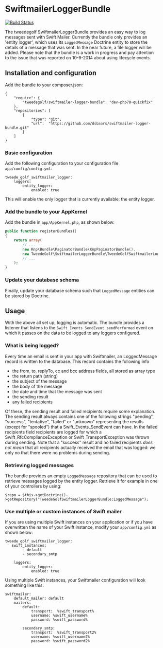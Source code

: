 # SwiftmailerLoggerBundle

[![Build Status](https://travis-ci.org/dsbaars/swiftmailer-logger-bundle.svg?branch=master)](https://travis-ci.org/dsbaars/swiftmailer-logger-bundle)

The tweedegolf SwiftmailerLoggerBundle provides an easy way to log messages sent with Swift Mailer. Currently
the bundle only provides an 'entity logger', which uses its `LoggedMessage` Doctrine entity to store
the details of a message that was sent. In the near future, a file logger will be added. Please note that the bundle is a work in progress and pay attention to the issue that was reported on 10-9-2014 about using lifecycle events.

## Installation and configuration

Add the bundle to your composer.json:

```
{
    "require": {
        "tweedegolf/swiftmailer-logger-bundle": "dev-php70-quickfix"
    },
    "repositories": [
        {
            "type": "git",
            "url":  "https://github.com/dsbaars/swiftmailer-logger-bundle.git"
        }
    ]
}
```

### Basic configuration
Add the following configuration to your configuration file `app/config/config.yml`:

```
tweede_golf_swiftmailer_logger:
    loggers:
        entity_logger:
            enabled: true
```

This will enable the only logger that is currently available: the entity logger.

### Add the bundle to your AppKernel
Add the bundle in `app/AppKernel.php`, as shown below:

```php
public function registerBundles()
{
    return array(
        // ...
        new Knp\Bundle\PaginatorBundle\KnpPaginatorBundle(),
        new TweedeGolf\SwiftmailerLoggerBundle\TweedeGolfSwiftmailerLoggerBundle(),
        // ...
    );
}
```

### Update your database schema
Finally, update your database schema such that `LoggedMessage` entities can be stored by Doctrine.

## Usage
With the above all set up, logging is automatic. The bundle provides a listener that listens to the
`Swift_Events_SendEvent sendPerformed` event on which it passes on the data to be logged to any loggers configured.


### What is being logged?
Every time an email is sent in your app with Swiftmailer, an LoggedMessage record is written to the database. This record contains the following info
- the from, to, replyTo, cc and bcc address fields, all stored as array type
- the return path (string)
- the subject of the message
- the body of the message
- the date and time that the message was sent
- the sending result
- any failed recipients

Of these, the sending result and failed recipients require some explanation. The sending result always contains one of the following strings "pending", "success", "tentative", "failed" or "unknown"
representing the results (except for "spooled") that a Swift_Events_SendEvent can have. In the failed recipients field recipients are logged for which a
Swift_RfcComplianceException or Swift_TransportException was thrown during sending. Note that a "success" result and no failed recipients *does not mean* that all recipients actually received the
email that was logged: we only no that there were no problems during sending.

### Retrieving logged messages
The bundle provides an empty `LoggedMessage` repository that can be used to retrieve messages logged by the entity logger.
Retrieve it for example in one of your controllers by using:

```
$repo = $this->getDoctrine()->getRepository("TweedeGolfSwiftmailerLoggerBundle:LoggedMessage");

```

### Use multiple or custom instances of Swift mailer
If you are using multiple Swift instances on your application or if you have overwritten the name of your Swift instance, modify your `app/config.yml` as shown below:
```
tweede_golf_swiftmailer_logger:
   swift_instances:
        - default
        - secondary_smtp

    loggers:
        entity_logger:
            enabled: true
```

Using multiple Swift instances, your Swiftmailer configuration will look something like this:

```
swiftmailer:
    default_mailer: default
    mailers:
        default:
            transport:  %swift_transport%
            username: %swift_username%
            password: %swift_password%

        secondary_smtp:
            transport:  %swift_transport2%
            username: %swift_username2%
            password: %swift_password2%

```

[composer]: https://getcomposer.org/
